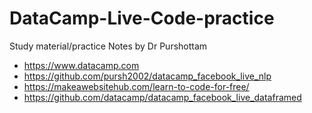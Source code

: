 # DataCamp-Live-Code-practice

Study material/practice Notes by Dr Purshottam

* https://www.datacamp.com
* https://github.com/pursh2002/datacamp_facebook_live_nlp 
* https://makeawebsitehub.com/learn-to-code-for-free/
* https://github.com/datacamp/datacamp_facebook_live_dataframed
